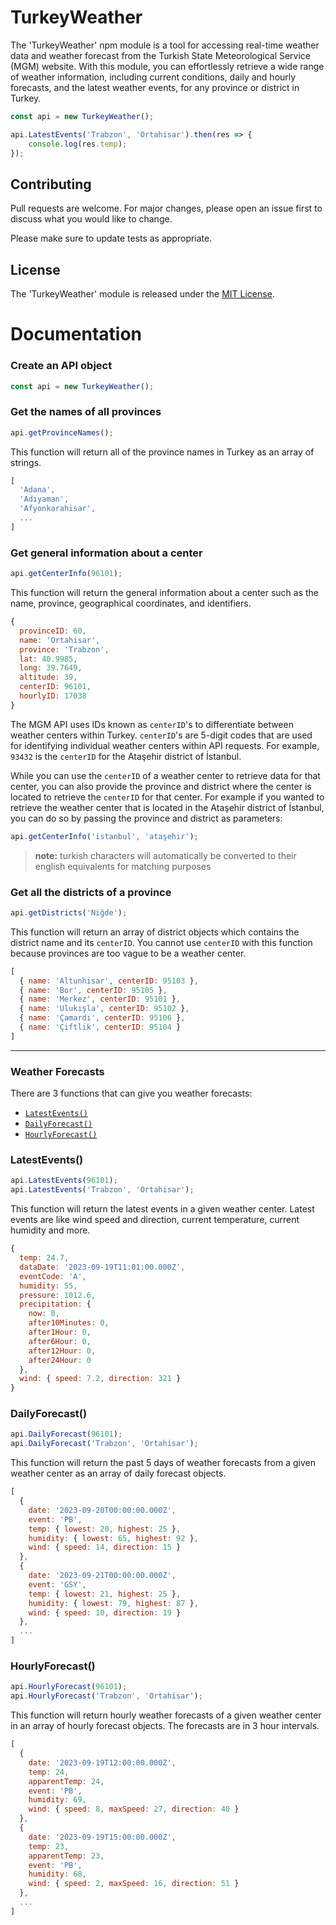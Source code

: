 
# TurkeyWeather

The 'TurkeyWeather' npm module is a tool for accessing real-time weather data and weather forecast from the Turkish State Meteorological Service (MGM) website. With this module, you can effortlessly retrieve a wide range of weather information, including current conditions, daily and hourly forecasts, and the latest weather events, for any province or district in Turkey.

```js
const api = new TurkeyWeather();

api.LatestEvents('Trabzon', 'Ortahisar').then(res => {
    console.log(res.temp);
});
```

## Contributing

Pull requests are welcome. For major changes, please open an issue first
to discuss what you would like to change.

Please make sure to update tests as appropriate.
## License
The 'TurkeyWeather' module is released under the [MIT License](https://choosealicense.com/licenses/mit/).

# Documentation

### Create an API object
```js
const api = new TurkeyWeather();
```

### Get the names of all provinces
```js
api.getProvinceNames();
```

This function will return all of the province names in Turkey as an array of strings.

```js
[
  'Adana',
  'Adıyaman',
  'Afyonkarahisar', 
  ...
]
```

### Get general information about a center
```js
api.getCenterInfo(96101);
```

This function will return the general information about a center such as the name, province, geographical coordinates, and identifiers.

```js
{
  provinceID: 60,
  name: 'Ortahisar',
  province: 'Trabzon',
  lat: 40.9985,
  long: 39.7649,
  altitude: 39,
  centerID: 96101,
  hourlyID: 17038
}
```

The MGM API uses IDs known as `centerID`'s to differentiate between weather centers within Turkey. `centerID`'s are 5-digit codes that are used for identifying individual weather centers within API requests. For example, `93432` is the `centerID` for the Ataşehir district of İstanbul.

While you can use the `centerID` of a weather center to retrieve data for that center, you can also provide the province and district where the center is located to retrieve the `centerID` for that center. For example if you wanted to retrieve the weather center that is located in the Ataşehir district of İstanbul, you can do so by passing the province and district as parameters:

```js
api.getCenterInfo('istanbul', 'ataşehir');
```

> **note:** turkish characters will automatically be converted to their english equivalents for matching purposes

### Get all the districts of a province
```javascript
api.getDistricts('Niğde');
```

This function will return an array of district objects which contains the district name and its `centerID`.
You cannot use `centerID` with this function because provinces are too vague to be a weather center.

```js
[
  { name: 'Altunhisar', centerID: 95103 },
  { name: 'Bor', centerID: 95105 },
  { name: 'Merkez', centerID: 95101 },
  { name: 'Ulukışla', centerID: 95102 },
  { name: 'Çamardı', centerID: 95106 },
  { name: 'Çiftlik', centerID: 95104 }
]
```

---
### Weather Forecasts

There are 3 functions that can give you weather forecasts:
- [`LatestEvents()`](#latestevents)
- [`DailyForecast()`](#dailyforecast)
- [`HourlyForecast()`](#hourlyforecast)

### LatestEvents()
```js
api.LatestEvents(96101);
api.LatestEvents('Trabzon', 'Ortahisar');
```

This function will return the latest events in a given weather center. Latest events are like wind speed and direction, current temperature, current humidity and more.

```js
{
  temp: 24.7,
  dataDate: '2023-09-19T11:01:00.000Z',
  eventCode: 'A',
  humidity: 55,
  pressure: 1012.6,
  precipitation: {
    now: 0,
    after10Minutes: 0,
    after1Hour: 0,
    after6Hour: 0,
    after12Hour: 0,
    after24Hour: 0
  },
  wind: { speed: 7.2, direction: 321 }
}
```

### DailyForecast()
```js
api.DailyForecast(96101);
api.DailyForecast('Trabzon', 'Ortahisar');
```

This function will return the past 5 days of weather forecasts from a given weather center as an array of daily forecast objects.

```js
[
  {
    date: '2023-09-20T00:00:00.000Z',
    event: 'PB',
    temp: { lowest: 20, highest: 25 },
    humidity: { lowest: 65, highest: 92 },
    wind: { speed: 14, direction: 15 }
  },
  {
    date: '2023-09-21T00:00:00.000Z',
    event: 'GSY',
    temp: { lowest: 21, highest: 25 },
    humidity: { lowest: 79, highest: 87 },
    wind: { speed: 10, direction: 19 }
  },
  ...
]
```

### HourlyForecast()

```js
api.HourlyForecast(96101);
api.HourlyForecast('Trabzon', 'Ortahisar');
```

This function will return hourly weather forecasts of a given weather center in an array of hourly forecast objects. The forecasts are in 3 hour intervals.

```js
[
  {
    date: '2023-09-19T12:00:00.000Z',
    temp: 24,
    apparentTemp: 24,
    event: 'PB',
    humidity: 69,
    wind: { speed: 8, maxSpeed: 27, direction: 40 }
  },
  {
    date: '2023-09-19T15:00:00.000Z',
    temp: 23,
    apparentTemp: 23,
    event: 'PB',
    humidity: 68,
    wind: { speed: 2, maxSpeed: 16, direction: 51 }
  },
  ...
]
```